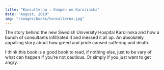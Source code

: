 ```yaml
---
title: "Konsulterna : Kampen om Karolinska"
date: "August, 2019"
img: "/images/books/konsulterna.jpg"
---
```


The story behind the new Swedish University Hospital Karolinska and how a bunch of consultants infiltrated it and messed it all up. An absolutely appalling story about how greed and pride caused suffering and death.

I think this book is a good book to read, if nothing else, just to be vary of what can happen if you're not cautious. Or simply if you just want to get angry.
